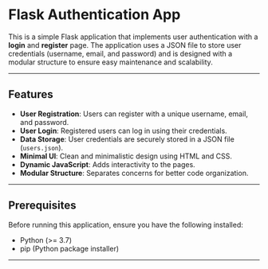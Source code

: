 # Flask Authentication App

This is a simple Flask application that implements user authentication with a **login** and **register** page. The application uses a JSON file to store user credentials (username, email, and password) and is designed with a modular structure to ensure easy maintenance and scalability.

---

## Features

- **User Registration**: Users can register with a unique username, email, and password.
- **User Login**: Registered users can log in using their credentials.
- **Data Storage**: User credentials are securely stored in a JSON file (`users.json`).
- **Minimal UI**: Clean and minimalistic design using HTML and CSS.
- **Dynamic JavaScript**: Adds interactivity to the pages.
- **Modular Structure**: Separates concerns for better code organization.

---

## Prerequisites

Before running this application, ensure you have the following installed:

- Python (>= 3.7)
- pip (Python package installer)

---
